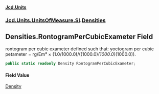 #### [Jcd.Units](index 'index')
### [Jcd.Units.UnitsOfMeasure.SI](Jcd.Units.UnitsOfMeasure.SI 'Jcd.Units.UnitsOfMeasure.SI').[Densities](Densities 'Jcd.Units.UnitsOfMeasure.SI.Densities')

## Densities.RontogramPerCubicExameter Field

rontogram per cubic exameter defined such that: yoctogram per cubic petameter = rg/Em³ ×
(1.0/1000.0)/((1000.0)*(1000.0)*(1000.0)).

```csharp
public static readonly Density RontogramPerCubicExameter;
```

#### Field Value
[Density](Density 'Jcd.Units.UnitTypes.Density')